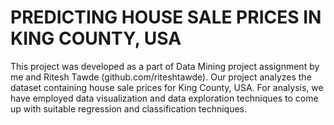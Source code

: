 # PREDICTING HOUSE SALE PRICES IN KING COUNTY, USA

This project was developed as a part of Data Mining project assignment by me and Ritesh Tawde (github.com/riteshtawde). Our project analyzes the dataset containing house sale prices for King County, USA. For analysis, we have employed data visualization and data exploration techniques to come up with suitable regression and classification techniques.
